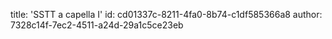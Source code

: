 title: 'SSTT a capella I'
id: cd01337c-8211-4fa0-8b74-c1df585366a8
author: 7328c14f-7ec2-4511-a24d-29a1c5ce23eb
